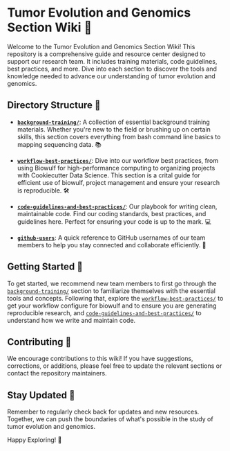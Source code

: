 # Tumor Evolution and Genomics Section Wiki 🧬

Welcome to the Tumor Evolution and Genomics Section Wiki! This repository is a comprehensive guide and resource center designed to support our research team. It includes training materials, code guidelines, best practices, and more. Dive into each section to discover the tools and knowledge needed to advance our understanding of tumor evolution and genomics.

## Directory Structure 📂

- **[`background-training/`](background-training/README.md)**: A collection of essential background training materials. Whether you're new to the field or brushing up on certain skills, this section covers everything from bash command line basics to mapping sequencing data. 📚

- **[`workflow-best-practices/`](workflow-best-practices/README.md)**: Dive into our workflow best practices, from using Biowulf for high-performance computing to organizing projects with Cookiecutter Data Science. This section is a crital guide for efficient use of biowulf, project management and ensure your research is reproducible. 🛠️

- **[`code-guidelines-and-best-practices/`](code-guidelines-and-best-practices/README.md)**: Our playbook for writing clean, maintainable code. Find our coding standards, best practices, and guidelines here. Perfect for ensuring your code is up to the mark. 💻

- **[`github-users`](github-users.txt)**: A quick reference to GitHub usernames of our team members to help you stay connected and collaborate efficiently. 👥

## Getting Started 🚀

To get started, we recommend new team members to first go through the [`background-training/`](background-training/README.md) section to familiarize themselves with the essential tools and concepts. Following that, explore the [`workflow-best-practices/`](workflow-best-practices/README.md) to get your workflow configure for biowulf and to ensure you are generating reproducible research, and [`code-guidelines-and-best-practices/`](code-guidelines-and-best-practices/README.md) to understand how we write and maintain code.

## Contributing 🤝

We encourage contributions to this wiki! If you have suggestions, corrections, or additions, please feel free to update the relevant sections or contact the repository maintainers.

## Stay Updated 📢

Remember to regularly check back for updates and new resources. Together, we can push the boundaries of what's possible in the study of tumor evolution and genomics.

Happy Exploring! 🌟